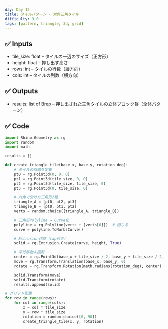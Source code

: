 ```yaml
---
day: Day 12
title: タイルパターン - 対角三角タイル
difficulty: 3.0
tags: [pattern, triangle, 3d, grid]
---
```



## ✅ Inputs

- tile_size: float – タイルの一辺のサイズ（正方形）
- height: float – 押し出す高さ
- rows: int – タイルの行数（縦方向）
- cols: int – タイルの列数（横方向）

## ✅ Outputs

- results: list of Brep – 押し出された三角タイルの立体ブロック群（全体パターン）

## ✅ Code

```python
import Rhino.Geometry as rg
import random
import math

results = []

def create_triangle_tile(base_x, base_y, rotation_deg):
    # タイルの四隅を定義
    pt0 = rg.Point3d(0, 0, 0)
    pt1 = rg.Point3d(tile_size, 0, 0)
    pt2 = rg.Point3d(tile_size, tile_size, 0)
    pt3 = rg.Point3d(0, tile_size, 0)

    # 対角で分けた三角形2種
    triangle_A = [pt0, pt2, pt3]
    triangle_B = [pt0, pt1, pt2]
    verts = random.choice([triangle_A, triangle_B])

    # 三角形Polyline → Curve化
    polyline = rg.Polyline(verts + [verts[0]])  # 閉じる
    curve = polyline.ToNurbsCurve()

    # Extrusion作成（cap付き）
    solid = rg.Extrusion.Create(curve, height, True)

    # 平行移動＆回転
    center = rg.Point3d(base_x + tile_size / 2, base_y + tile_size / 2, 0)
    move = rg.Transform.Translation(base_x, base_y, 0)
    rotate = rg.Transform.Rotation(math.radians(rotation_deg), center)

    solid.Transform(move)
    solid.Transform(rotate)
    results.append(solid)

# グリッド配置
for row in range(rows):
    for col in range(cols):
        x = col * tile_size
        y = row * tile_size
        rotation = random.choice([0, 90])
        create_triangle_tile(x, y, rotation)
